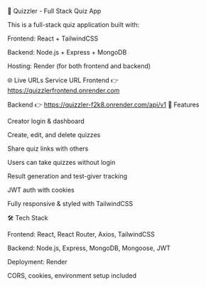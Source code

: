 🧠 Quizzler - Full Stack Quiz App

This is a full-stack quiz application built with:

Frontend: React + TailwindCSS

Backend: Node.js + Express + MongoDB

Hosting: Render (for both frontend and backend)

🌐 Live URLs
Service	URL
Frontend	👉 https://quizzlerfrontend.onrender.com

Backend	👉 https://quizzler-f2k8.onrender.com/api/v1
🚀 Features

Creator login & dashboard

Create, edit, and delete quizzes

Share quiz links with others

Users can take quizzes without login

Result generation and test-giver tracking

JWT auth with cookies

Fully responsive & styled with TailwindCSS

🛠 Tech Stack

Frontend: React, React Router, Axios, TailwindCSS

Backend: Node.js, Express, MongoDB, Mongoose, JWT

Deployment: Render

CORS, cookies, environment setup included
